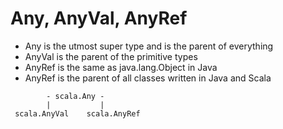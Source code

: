 # Any, AnyVal, AnyRef

- Any is the utmost super type and is the parent of everything
- AnyVal is the parent of the primitive types
- AnyRef is the same as java.lang.Object in Java
- AnyRef is the parent of all classes written in Java and Scala

```
        - scala.Any -
        |           |
 scala.AnyVal    scala.AnyRef
```
